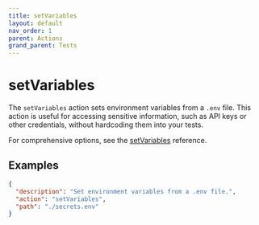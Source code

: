 ```yaml
---
title: setVariables
layout: default
nav_order: 1
parent: Actions
grand_parent: Tests
---
```


# setVariables

The `setVariables` action sets environment variables from a `.env` file. This action is useful for accessing sensitive information, such as API keys or other credentials, without hardcoding them into your tests.

For comprehensive options, see the [setVariables](/reference/schemas/setVariables) reference.

## Examples

```json
{
  "description": "Set environment variables from a .env file.",
  "action": "setVariables",
  "path": "./secrets.env"
}
```